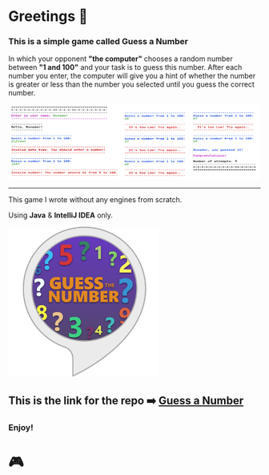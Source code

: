 # Greetings 👋
### This is a simple game called <strong>Guess a Number</strong>
<p>In which your opponent <b>"the computer"</b> chooses a random number between <b>"1 and 100"</b> and your task is to guess this number.
After each number you enter, the computer will give you a hint of whether the number is greater or less than the number you selected until you guess the correct number.</p>

<img src="https://raw.githubusercontent.com/Runador/Guess-a-Number-by-Runador/main/guessANumber.png" width="800" height="150"> 

---
<p>This game I wrote without any engines from scratch.</p>
<p>Using <b>Java</b> & <b>IntelliJ IDEA</b> only.</p> 

<img src="https://raw.githubusercontent.com/Runador/Guess-a-Number-by-Runador/main/61BRwWBPKfL.png" width="300" height="300"> 

This is the link for the repo ➡️ [Guess a Number](https://github.com/Runador/Guess-a-Number-by-Runador/tree/main)
---
### Enjoy! <br>

# 🎮
